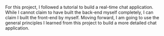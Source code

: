 For this project, I followed a tutorial to build a real-time chat application. While I cannot claim to have built the back-end myself completely, I can claim I built the front-end by myself. Moving forward, I am going to use the general principles I learned from this project to build a more detailed chat application.
